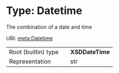 
# Type: Datetime


The combination of a date and time

URI: [meta:Datetime](https://w3id.org/linkml/Datetime)

|  |  |  |
| --- | --- | --- |
| Root (builtin) type | | **XSDDateTime** |
| Representation | | str |

